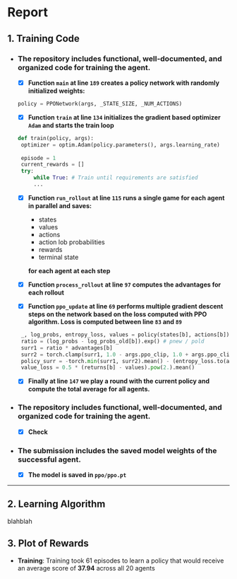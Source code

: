 # Report

## 1. Training Code

* ### The repository includes functional, well-documented, and organized code for training the agent. <br>
     * [x] **Function `main` at line `189` creates a policy network with randomly initialized weights:**

   ``` python
   policy = PPONetwork(args, _STATE_SIZE, _NUM_ACTIONS)
   ```
     * [x] **Function `train` at line `134` initializes the gradient based optimizer `Adam` and starts the train loop**
   ```python
   def train(policy, args):
    optimizer = optim.Adam(policy.parameters(), args.learning_rate)
    
    episode = 1
    current_rewards = []
    try:
        while True: # Train until requirements are satisfied
        ...
   ```
     * [x] **Function `run_rollout` at line `115` runs a single game for each agent in parallel and saves:**
         * states
         * values
         * actions
         * action lob probabilities
         * rewards
         * terminal state

        **for each agent at each step**
      
     * [x] **Function `process_rollout` at line `97` computes the advantages for each rollout**
     * [x] **Function `ppo_update` at line `69` performs multiple gradient descent steps on the network based on the loss computed with PPO algorithm. Loss is computed between line `83` and `89`**
     
  ``` python
   _, log_probs, entropy_loss, values = policy(states[b], actions[b])
   ratio = (log_probs - log_probs_old[b]).exp() # pnew / pold
   surr1 = ratio * advantages[b]
   surr2 = torch.clamp(surr1, 1.0 - args.ppo_clip, 1.0 + args.ppo_clip) * advantages[b]
   policy_surr = -torch.min(surr1, surr2).mean() - (entropy_loss.to(args.device) * args.entropy_coefficent).mean()
   value_loss = 0.5 * (returns[b] - values).pow(2.).mean()
    ```
   
     * [x] **Finally at line `147` we play a round with the current policy and compute the total average for all agents.**
     
* ### The repository includes functional, well-documented, and organized code for training the agent.
   * [x] **Check**
   
* ### The submission includes the saved model weights of the successful agent. 
   * [x] **The model is saved in `ppo/ppo.pt`**
   
-----------------------------


## 2. Learning Algorithm

blahblah


## 3. Plot of Rewards

   * **Training**: Training took 61 episodes to learn a policy that would receive an average score of **37.94** across all 20 agents
   
   
